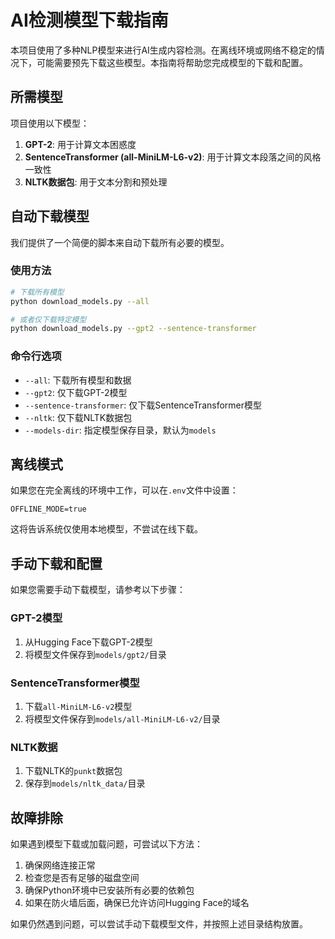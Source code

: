 # AI检测模型下载指南

本项目使用了多种NLP模型来进行AI生成内容检测。在离线环境或网络不稳定的情况下，可能需要预先下载这些模型。本指南将帮助您完成模型的下载和配置。

## 所需模型

项目使用以下模型：

1. **GPT-2**: 用于计算文本困惑度
2. **SentenceTransformer (all-MiniLM-L6-v2)**: 用于计算文本段落之间的风格一致性
3. **NLTK数据包**: 用于文本分割和预处理

## 自动下载模型

我们提供了一个简便的脚本来自动下载所有必要的模型。

### 使用方法

```bash
# 下载所有模型
python download_models.py --all

# 或者仅下载特定模型
python download_models.py --gpt2 --sentence-transformer
```

### 命令行选项

- `--all`: 下载所有模型和数据
- `--gpt2`: 仅下载GPT-2模型
- `--sentence-transformer`: 仅下载SentenceTransformer模型
- `--nltk`: 仅下载NLTK数据包
- `--models-dir`: 指定模型保存目录，默认为`models`

## 离线模式

如果您在完全离线的环境中工作，可以在`.env`文件中设置：

```
OFFLINE_MODE=true
```

这将告诉系统仅使用本地模型，不尝试在线下载。

## 手动下载和配置

如果您需要手动下载模型，请参考以下步骤：

### GPT-2模型

1. 从Hugging Face下载GPT-2模型
2. 将模型文件保存到`models/gpt2/`目录

### SentenceTransformer模型

1. 下载`all-MiniLM-L6-v2`模型
2. 将模型文件保存到`models/all-MiniLM-L6-v2/`目录

### NLTK数据

1. 下载NLTK的`punkt`数据包
2. 保存到`models/nltk_data/`目录

## 故障排除

如果遇到模型下载或加载问题，可尝试以下方法：

1. 确保网络连接正常
2. 检查您是否有足够的磁盘空间
3. 确保Python环境中已安装所有必要的依赖包
4. 如果在防火墙后面，确保已允许访问Hugging Face的域名

如果仍然遇到问题，可以尝试手动下载模型文件，并按照上述目录结构放置。 